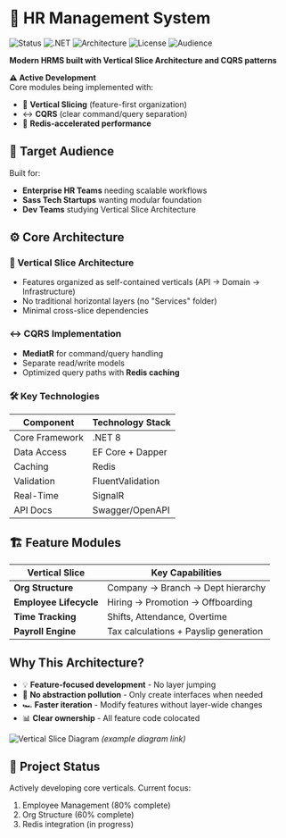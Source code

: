 # 🚀 HR Management System

![Status](https://img.shields.io/badge/status-active%20development-yellow) 
![.NET](https://img.shields.io/badge/.NET-8-blue)
![Architecture](https://img.shields.io/badge/architecture-vertical%20slicing%20%2B%20cqrs-ff69b4)
![License](https://img.shields.io/badge/license-MIT-blue)
![Audience](https://img.shields.io/badge/audience-enterprise%20HR%20%7C%20SaaS%20startups-orange)

**Modern HRMS built with Vertical Slice Architecture and CQRS patterns**

**⚠️ Active Development**  
Core modules being implemented with:
- 🍰 **Vertical Slicing** (feature-first organization)
- ↔️ **CQRS** (clear command/query separation)
- 🚀 **Redis-accelerated performance**

## 🎯 Target Audience

Built for:
- **Enterprise HR Teams** needing scalable workflows  
- **Sass Tech Startups** wanting modular foundation  
- **Dev Teams** studying Vertical Slice Architecture  

## ⚙️ Core Architecture

### 🍰 Vertical Slice Architecture
- Features organized as self-contained verticals (API → Domain → Infrastructure)
- No traditional horizontal layers (no "Services" folder)
- Minimal cross-slice dependencies

### ↔️ CQRS Implementation
- **MediatR** for command/query handling
- Separate read/write models
- Optimized query paths with **Redis caching**

### 🛠️ Key Technologies
| Component       | Technology Stack           |
|-----------------|----------------------------|
| Core Framework | .NET 8                     |
| Data Access    | EF Core + Dapper           |
| Caching        | Redis                      |
| Validation     | FluentValidation           |
| Real-Time      | SignalR                    |
| API Docs       | Swagger/OpenAPI            |

## 🏗️ Feature Modules
| Vertical Slice          | Key Capabilities                          |
|-------------------------|------------------------------------------|
| **Org Structure**       | Company → Branch → Dept hierarchy        |
| **Employee Lifecycle**  | Hiring → Promotion → Offboarding         |
| **Time Tracking**       | Shifts, Attendance, Overtime             |
| **Payroll Engine**      | Tax calculations + Payslip generation    |

## Why This Architecture?
- 💡 **Feature-focused development** - No layer jumping
- 🚫 **No abstraction pollution** - Only create interfaces when needed
- 🏎️ **Faster iteration** - Modify features without layer-wide changes
- 📊 **Clear ownership** - All feature code colocated

![Vertical Slice Diagram](https://github.com/your-repo/docs/raw/main/vsa-diagram.png) *(example diagram link)*

## 🚧 Project Status
Actively developing core verticals. Current focus:
1. Employee Management (80% complete)
2. Org Structure (60% complete)
3. Redis integration (in progress)
